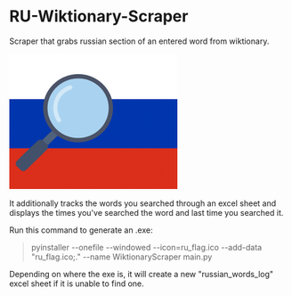# RU-Wiktionary-Scraper
Scraper that grabs russian section of an entered word from wiktionary.

![Russian flag with a magnifying glass](/assets/ru_flag.png)

It additionally tracks the words you searched through an excel sheet and displays the times you've searched the word and last time you searched it.

Run this command to generate an .exe:
> pyinstaller --onefile --windowed --icon=ru_flag.ico --add-data "ru_flag.ico;." --name WiktionaryScraper main.py

Depending on where the exe is, it will create a new "russian_words_log" excel sheet if it is unable to find one.

